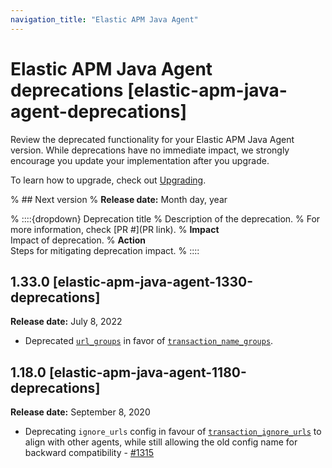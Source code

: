 ```yaml
---
navigation_title: "Elastic APM Java Agent"
---
```


# Elastic APM Java Agent deprecations [elastic-apm-java-agent-deprecations]
Review the deprecated functionality for your Elastic APM Java Agent version. While deprecations have no immediate impact, we strongly encourage you update your implementation after you upgrade.

To learn how to upgrade, check out [Upgrading](/reference/upgrading.md).

% ## Next version
% **Release date:** Month day, year

% ::::{dropdown} Deprecation title
% Description of the deprecation.
% For more information, check [PR #](PR link).
% **Impact**<br> Impact of deprecation.
% **Action**<br> Steps for mitigating deprecation impact.
% ::::

## 1.33.0 [elastic-apm-java-agent-1330-deprecations]
**Release date:** July 8, 2022

* Deprecated [`url_groups`](/reference/config-http.md#config-url-groups) in favor of [`transaction_name_groups`](/reference/config-core.md#config-transaction-name-groups).

## 1.18.0 [elastic-apm-java-agent-1180-deprecations]
**Release date:** September 8, 2020

* Deprecating `ignore_urls` config in favour of [`transaction_ignore_urls`](/reference/config-http.md#config-transaction-ignore-urls) to align with other agents, while still allowing the old config name for backward compatibility - [#1315](https://github.com/elastic/apm-agent-java/pull/1315)